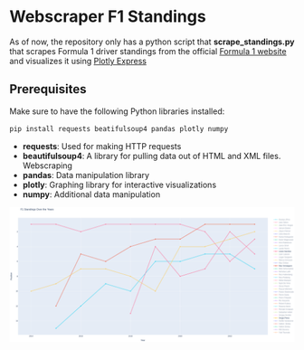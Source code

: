# Webscraper F1 Standings
As of now, the repository only has a python script that **scrape_standings.py** that scrapes Formula 1 driver standings from the official [Formula 1 website](https://www.formula1.com/en/results.html/2023/drivers.html) and visualizes it using [Plotly Express](https://plotly.com/python/plotly-express/)

## Prerequisites
Make sure to have the following Python libraries installed:


```bash
pip install requests beatifulsoup4 pandas plotly numpy
```

- **requests**: Used for making HTTP requests
- **beautifulsoup4**: A library for pulling data out of HTML and XML files. Webscraping
- **pandas**: Data manipulation library
- **plotly**: Graphing library for interactive visualizations
- **numpy**: Additional data manipulation

![Preview Image](assets/preview.png)
